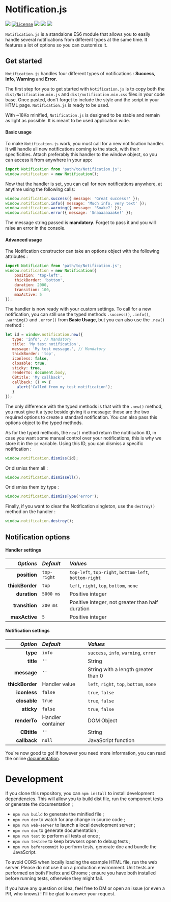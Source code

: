 # Notification.js

![](https://badgen.net/badge/version/1.1.0/blue)
[![License](https://img.shields.io/github/license/ArthurBeaulieu/Notification.js.svg)](https://github.com/ArthurBeaulieu/Notification.js/blob/master/LICENSE.md)
![](https://badgen.net/badge/documentation/written/green)
![](https://badgen.net/badge/test/passed/green)
![](https://badgen.net/badge/dependencies/none/green)

`Notification.js` is a standalone ES6 module that allows you to easily handle several notifications from different types at the same time. It features a lot of options so you can customize it.

## Get started

`Notification.js` handles four different types of notifications : **Success**, **Info**, **Warning** and **Error**.

The first step for you to get started with `Notification.js` is to copy both the `dist/Notification.min.js` and `dist/notification.min.css` files in your code base. Once pasted, don't forget to include the style and the script in your HTML page. `Notification.js` is ready to be used.

With ~18Ko minified, `Notification.js` is designed to be stable and remain as light as possible. It is meant to be used application wide.

#### Basic usage

To make `Notification.js` work, you must call for a new notification handler. It will handle all new notifications coming to the stack, with their specificities. Attach preferably this handler to the window object, so you can access it from anywhere in your app:

```javascript
import Notification from 'path/to/Notification.js';
window.notification = new Notification();
```

Now that the handler is set, you can call for new notifications anywhere, at anytime using the following calls:

```javascript
window.notification.success({ message: 'Great success!' });
window.notification.info({ message: 'Much info, very text' });
window.notification.warning({ message: 'Snake?' });
window.notification.error({ message: 'Snaaaaaaaake!' });
```

The message string passed is **mandatory**. Forget to pass it and you will raise an error in the console.

#### Advanced usage

The Notification constructor can take an options object with the following attributes :

```javascript
import Notification from 'path/to/Notification.js';
window.notification = new Notification({
    position: 'top-left',
    thickBorder: 'bottom',
    duration: 2000,
    transition: 100,
    maxActive: 5
});
```

The handler is now ready with your custom settings. To call for a new notification, you can still use the typed methods `.success()`, `.info()`, `.warning()` and `.error()` from **Basic Usage**, but you can also use the `.new()` method :

```javascript
let id = window.notification.new({
   type: 'info', // Mandatory
   title: 'My test notification',
   message: 'My test message.', // Mandatory
   thickBorder: 'top',
   iconless: false,
   closable: true,
   sticky: true,
   renderTo: document.body,
   CBtitle: 'My callback',
   callback: () => {
     alert('Called from my test notification');
   }
});
```

The only difference with the typed methods is that with the `.new()` method, you must give it a type beside giving it a message: those are the two required options to create a standard notification. You can also pass this options object to the typed methods.

As for the typed methods, the `new()` method return the notification ID, in case you want some manual control over your notifications, this is why we store it in the `id` variable. Using this ID, you can dismiss a specific notification :

```javascript
window.notification.dismiss(id);
```

Or dismiss them all :

```javascript
window.notification.dismissAll();
```

Or dismiss them by type :

```javascript
window.notification.dismissType('error');
```

Finally, if you want to clear the Notification singleton, use the `destroy()` method on the handler :

```javascript
window.notification.destroy();
```

## Notification options

#### Handler settings

| *Options*       | *Default*   | *Values*                                               |
| ---------------:|:----------- |:------------------------------------------------------ |
| **position**    | `top-right` | `top-left`, `top-right`, `bottom-left`, `bottom-right` |
| **thickBorder** | `top`       | `left`, `right`, `top`, `bottom`, `none`               |
| **duration**    | `5000 ms`   | Positive integer                                       |
| **transition**  | `200 ms`    | Positive integer, not greater than half duration       |
| **maxActive**   | `5`         | Positive integer                                       |

#### Notification settings

| *Option*        | *Default*         | *Values*                                 |
| ---------------:|:----------------- |:-----------------------------------------|
| **type**        | `info`            | `success`, `info`, `warning`, `error`    |
| **title**       | `''`              | String                                   |
| **message**     | `''`              | String with a length greater than 0      |
| **thickBorder** | Handler value     | `left`, `right`, `top`, `bottom`, `none` |
| **iconless**    | `false`           | `true`, `false`                          |
| **closable**    | `true`            | `true`, `false`                          |
| **sticky**      | `false`           | `true`, `false`                          |
| **renderTo**    | Handler container | DOM Object                               |
| **CBtitle**     | `''`              | String                                   |
| **callback**    | `null`            | JavaScript function                      |

You're now good to go! If however you need more information, you can read the online [documentation](https://arthurbeaulieu.github.io/CustomEvents.js/doc/).

# Development

If you clone this repository, you can `npm install` to install development dependencies. This will allow you to build dist file, run the component tests or generate the documentation ;

- `npm run build` to generate the minified file ;
- `npm run dev` to watch for any change in source code ;
- `npm run web-server` to launch a local development server ;
- `npm run doc` to generate documentation ;
- `npm run test` to perform all tests at once ;
- `npm run testdev` to keep browsers open to debug tests ;
- `npm run beforecommit` to perform tests, generate doc and bundle the JavaScript.

To avoid CORS when locally loading the example HTML file, run the web server. Please do not use it on a production environment. Unit tests are performed on both Firefox and Chrome ; ensure you have both installed before running tests, otherwise they might fail.

If you have any question or idea, feel free to DM or open an issue (or even a PR, who knows) ! I'll be glad to answer your request.
